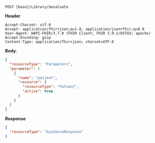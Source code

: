 `POST [base]/Library/$evaluate`

__Header__
```
Accept-Charset: utf-8
Accept: application/fhir+json;q=1.0, application/json+fhir;q=0.9
User-Agent: HAPI-FHIR/3.7.0 (FHIR Client; FHIR 3.0.1/DSTU3; apache)
Accept-Encoding: gzip
Content-Type: application/fhir+json; charset=UTF-8
```

__Body__:
```json
{
  "resourceType": "Parameters",
  "parameter": [
    {
      "name": "patient",
      "resource": {
        "resourceType": "Patient",
        "active": true
      }
    }
  ]
}
```

__Response__
```json
{
  "resourceType": "GuidanceResponse"
}
```